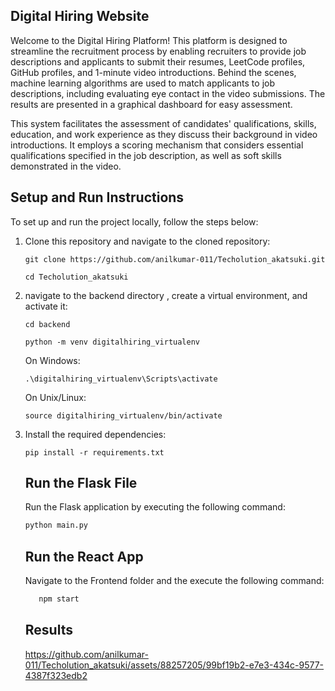 

<h2>Digital Hiring Website</h2>

<p>Welcome to the Digital Hiring Platform! This platform is designed to streamline the recruitment process by enabling
    recruiters to provide job descriptions and applicants to submit their resumes, LeetCode profiles, GitHub profiles,
    and 1-minute video introductions. Behind the scenes, machine learning algorithms are used to match applicants to job
    descriptions, including evaluating eye contact in the video submissions. The results are presented in a graphical
    dashboard for easy assessment.<br>

This system facilitates the assessment of candidates' qualifications, skills, education, and work experience as they discuss their background in video introductions. It employs a scoring mechanism that considers essential qualifications specified in the job description, as well as soft skills demonstrated in the video.
</p>



<h2>Setup and Run Instructions</h2>

<p>To set up and run the project locally, follow the steps below:</p>

<ol>
  <li>Clone this repository and navigate to the cloned repository:</li>

  <pre><code>git clone https://github.com/anilkumar-011/Techolution_akatsuki.git</code></pre>

  <pre><code>cd Techolution_akatsuki </code></pre>

  <li>navigate to the backend directory , create a virtual environment, and activate it:</li>
<pre><code>cd backend </code></pre>

  <pre><code>python -m venv digitalhiring_virtualenv</code></pre>

  <p>On Windows:</p>

  <pre><code>.\digitalhiring_virtualenv\Scripts\activate</code></pre>

  <p>On Unix/Linux:</p>

  <pre><code>source digitalhiring_virtualenv/bin/activate</code></pre>

  <li>Install the required dependencies:</li>

  <pre><code>pip install -r requirements.txt</code></pre>



<h2>Run the Flask File</h2>
<p>Run the Flask application by executing the following command:

   ```python
   python main.py
   ```
</p>


<h2>Run the React App</h2>
<p>Navigate to the Frontend folder and the execute the following command:

   ```python
      npm start
   ```
</p>

<h2>Results</h2>



https://github.com/anilkumar-011/Techolution_akatsuki/assets/88257205/99bf19b2-e7e3-434c-9577-4387f323edb2




